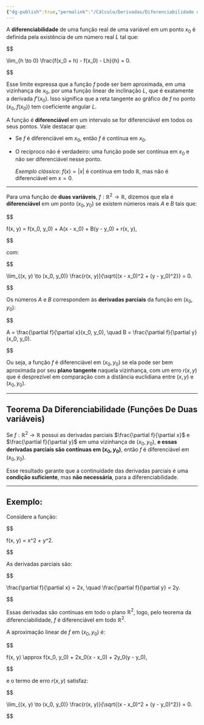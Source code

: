 ```yaml
---
{"dg-publish":true,"permalink":"/Cálculo/Derivadas/Diferenciabilidade de uma  Função/","dgPassFrontmatter":true,"created":"2025-04-30T08:19:10.233-03:00"}
---
```


A **diferenciabilidade** de uma função real de uma variável em um ponto $x_0$ é definida pela existência de um número real $L$ tal que:

$$

\lim_{h \to 0} \frac{f(x_0 + h) - f(x_0) - Lh}{h} = 0.

$$

Esse limite expressa que a função $f$ pode ser bem aproximada, em uma vizinhança de $x_0$, por uma função linear de inclinação $L$, que é exatamente a derivada $f’(x_0)$. Isso significa que a reta tangente ao gráfico de $f$ no ponto $(x_0, f(x_0))$ tem coeficiente angular $L$.

A função é **diferenciável** em um intervalo se for diferenciável em todos os seus pontos. Vale destacar que:

- Se $f$ é diferenciável em $x_0$, então $f$ é contínua em $x_0$.

- O recíproco não é verdadeiro: uma função pode ser contínua em $x_0$ e não ser diferenciável nesse ponto.

    _Exemplo clássico_: $f(x) = |x|$ é contínua em todo $\mathbb{R}$, mas não é diferenciável em $x = 0$.

---

Para uma função de **duas variáveis**, $f: \mathbb{R}^2 \to \mathbb{R}$, dizemos que ela é **diferenciável** em um ponto $(x_0, y_0)$ se existem números reais $A$ e $B$ tais que:

$$

f(x, y) = f(x_0, y_0) + A(x - x_0) + B(y - y_0) + r(x, y),

$$

com:

$$

\lim_{(x, y) \to (x_0, y_0)} \frac{r(x, y)}{\sqrt{(x - x_0)^2 + (y - y_0)^2}} = 0.

$$

Os números $A$ e $B$ correspondem às **derivadas parciais** da função em $(x_0, y_0)$:

$$

A = \frac{\partial f}{\partial x}(x_0, y_0), \quad B = \frac{\partial f}{\partial y}(x_0, y_0).

$$

Ou seja, a função $f$ é diferenciável em $(x_0, y_0)$ se ela pode ser bem aproximada por seu **plano tangente** naquela vizinhança, com um erro $r(x, y)$ que é desprezível em comparação com a distância euclidiana entre $(x, y)$ e $(x_0, y_0)$.

---

## **Teorema Da Diferenciabilidade (Funções De Duas variáveis)**

Se $f: \mathbb{R}^2 \to \mathbb{R}$ possui as derivadas parciais $\frac{\partial f}{\partial x}$ e $\frac{\partial f}{\partial y}$ em uma vizinhança de $(x_0, y_0)$, **e essas derivadas parciais são contínuas em $(x_0, y_0)$**, então $f$ é diferenciável em $(x_0, y_0)$.

Esse resultado garante que a continuidade das derivadas parciais é uma **condição suficiente**, mas **não necessária**, para a diferenciabilidade.

---

## **Exemplo:**

Considere a função:

$$

f(x, y) = x^2 + y^2.

$$

As derivadas parciais são:

$$

\frac{\partial f}{\partial x} = 2x, \quad \frac{\partial f}{\partial y} = 2y.

$$

Essas derivadas são contínuas em todo o plano $\mathbb{R}^2$, logo, pelo teorema da diferenciabilidade, $f$ é diferenciável em todo $\mathbb{R}^2$.

A aproximação linear de $f$ em $(x_0, y_0)$ é:

$$

f(x, y) \approx f(x_0, y_0) + 2x_0(x - x_0) + 2y_0(y - y_0),

$$

e o termo de erro $r(x, y)$ satisfaz:

$$

\lim_{(x, y) \to (x_0, y_0)} \frac{r(x, y)}{\sqrt{(x - x_0)^2 + (y - y_0)^2}} = 0.

$$
